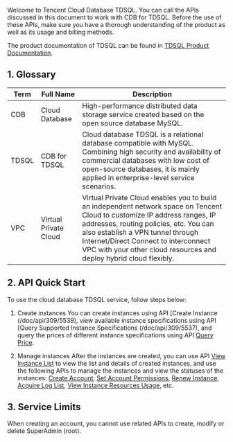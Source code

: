 Welcome to Tencent Cloud Database TDSQL. You can call the APIs discussed in this document to work with CDB for TDSQL. Before the use of these APIs, make sure you have a thorough understanding of the product as well as its usage and billing methods.

The product documentation of TDSQL can be found in [TDSQL Product Documentation](https://www.qcloud.com/doc/product/237).
## 1. Glossary
| Term | Full Name | Description |
|---------|---------|---------|
| CDB | Cloud Database | High-performance distributed data storage service created based on the open source database MySQL. |
| TDSQL | CDB for TDSQL | Cloud database TDSQL is a relational database compatible with MySQL. Combining high security and availability of commercial databases with low cost of open-source databases, it is mainly applied in enterprise-level service scenarios. |
| VPC	 | Virtual Private Cloud	| Virtual Private Cloud enables you to build an independent network space on Tencent Cloud to customize IP address ranges, IP addresses, routing policies, etc. You can also establish a VPN tunnel through Internet/Direct Connect to interconnect VPC with your other cloud resources and deploy hybrid cloud flexibly. |

## 2. API Quick Start
To use the cloud database TDSQL service, follow steps below:

1. Create instances
You can create instances using API [Create Instance (/doc/api/309/5539), view available instance specifications using API [Query Supported Instance Specifications (/doc/api/309/5537), and query the prices of different instance specifications using API [Query Price](/doc/api/309/5538).

2. Manage instances 
After the instances are created, you can use API [View Instance List](/doc/api/309/5447) to view the list and details of created instances, and use the following APIs to manage the instances and view the statuses of the instances: [Create Account](/doc/api/309/5394), [Set Account Permissions](/doc/api/309/5397), [Renew Instance](/doc/api/309/5541),
[Acquire Log List](/doc/api/309/5402), [View Instance Resources Usage](/doc/api/309/5408), etc.

## 3. Service Limits
When creating an account, you cannot use related APIs to create, modify or delete SuperAdmin (root).
